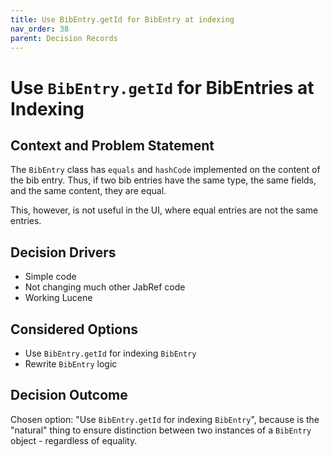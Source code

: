 ```yaml
---
title: Use BibEntry.getId for BibEntry at indexing
nav_order: 38
parent: Decision Records
---
```


<!-- markdownlint-disable-next-line MD025 -->
# Use `BibEntry.getId` for BibEntries at Indexing

## Context and Problem Statement

The `BibEntry` class has `equals` and `hashCode` implemented on the content of the bib entry.
Thus, if two bib entries have the same type, the same fields, and the same content, they are equal.

This, however, is not useful in the UI, where equal entries are not the same entries.

## Decision Drivers

* Simple code
* Not changing much other JabRef code
* Working Lucene

## Considered Options

* Use `BibEntry.getId` for indexing `BibEntry`
* Rewrite `BibEntry` logic

## Decision Outcome

Chosen option: "Use `BibEntry.getId` for indexing `BibEntry`", because is the "natural" thing to ensure distinction between two instances of a `BibEntry` object - regardless of equality.
